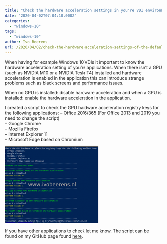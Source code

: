 ```yaml
---
title: "Check the hardware acceleration settings in you're VDI environment"
date: "2020-04-02T07:04:10.000Z"
categories: 
  - "windows-10"
tags: 
  - "windows-10"
author: Ivo Beerens
url: /2020/04/02/check-the-hardware-acceleration-settings-of-the-default-applications-in-youre-vdi-environment/
---
```


When having for example Windows 10 VDIs it important to know the hardware acceleration setting of you’re applications. When there isn’t a GPU (such as NVIDIA M10 or a NVIDIA Tesla T4) installed and hardware acceleration is enabled in the application this can introduce strange problems such as black screens and performance issues.

When no GPU is installed: disable hardware acceleration and when a GPU is installed: enable the hardware acceleration in the application.

I created a script to check the GPU hardware acceleration registry keys for the following applications: 
– Office 2016/365 (For Office 2013 and 2019 you need to change the script)  
– Google Chrome  
– Mozilla Firefox  
– Internet Explorer 11  
– Microsoft Edge based on Chromium

[![](images/hwacceleration-300x246.png)](images/hwacceleration.png)

If you have other applications to check let me know. The script can be found on my GitHub page found [here](https://github.com/ibeerens/PowerShell/blob/master/CheckHWacceleration.ps1).